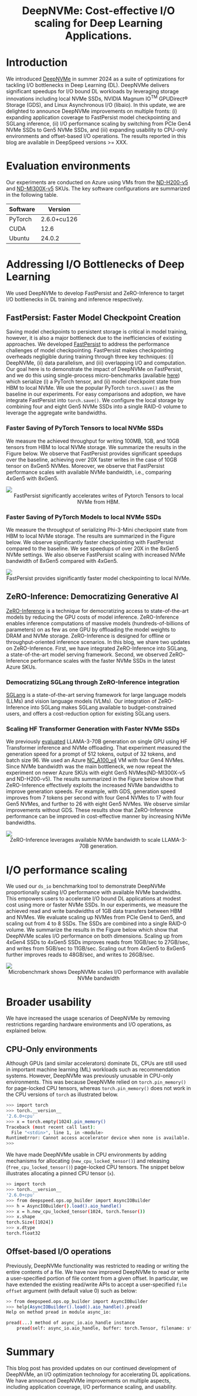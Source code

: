 <div align="center">

# DeepNVMe: Cost-effective I/O scaling for Deep Learning Applications.

</div>

# Introduction
We introduced [DeepNVMe](https://github.com/deepspeedai/DeepSpeed/blob/master/blogs/deepnvme/08-2024/README.md) in summer 2024 as a suite of optimizations for tackling I/O bottlenecks in Deep Learning (DL). DeepNVMe delivers significant speedups for I/O bound DL workloads by leveraging storage innovations including local NVMe SSDs, NVIDIA Magnum IO<sup>TM</sup> GPUDirect® Storage (GDS), and Linux Asynchronous I/O (libaio). 
In this update, we are delighted to announce DeepNVMe improvements on multiple fronts: (i) expanding application coverage to FastPersist model checkpointing and SGLang inference, (ii) I/O performance scaling by switching from PCIe Gen4 NVMe SSDs to Gen5 NVMe SSDs, and (iii) expanding usability to CPU-only environments and offset-based I/O operations. The results reported in this blog are available in DeepSpeed versions >= XXX. 

# Evaluation environments
Our experiments are conducted on Azure using VMs from the [ND-H200-v5](https://learn.microsoft.com/en-us/azure/virtual-machines/sizes/gpu-accelerated/nd-h200-v5-series?tabs=sizebasic) and [ND-MI300X-v5](https://learn.microsoft.com/en-us/azure/virtual-machines/sizes/gpu-accelerated/ndmi300xv5-series?tabs=sizebasic) SKUs. The key software configurations are summarized in the following table. 

|Software | Version 
|---|--|
|PyTorch | 2.6.0+cu126|
|CUDA | 12.6 |
|Ubuntu | 24.0.2|


# Addressing I/O Bottlenecks of Deep Learning
We used DeepNVMe to develop FastPersist and ZeRO-Inference to target I/O bottlenecks in DL training and inference respectively. 

## FastPersist: Faster Model Checkpoint Creation
Saving model checkpoints to persistent storage is critical in model training, however, it is also a major bottleneck due to the inefficiencies of existing approaches. We developed [FastPersist](https://arxiv.org/abs/2406.13768) to address the performance challenges of model checkpointing. FastPersist makes checkpointing overheads negligible during training through three key techniques: (i) DeepNVMe, (ii) data parallelism, and (iii) overlapping I/O and computation. Our goal here is to demonstrate the impact of DeepNVMe on FastPersist, and we do this using single-process micro-benchmarks (available [here](https://github.com/deepspeedai/DeepSpeedExamples/tree/master/deepnvme/fastpersist)) which serialize (i) a PyTorch tensor, and (ii) model checkpoint state from HBM to local NVMe. We use the popular PyTorch `torch.save()` as the baseline in our experiments. For easy comparisons and adoption, we have integrate FastPersist into `torch.save()`. We configure the local storage by combining four and eight Gen5 NVMe SSDs into a single RAID-0 volume to leverage the aggregate write bandwidths. 


### Faster Saving of PyTorch Tensors to local NVMe SSDs
We measure the achieved throughput for writing 100MB, 1GB, and 10GB tensors from HBM to local NVMe storage. We summarize the results in the Figure below. We observe that FastPersist provides significant speedups over the baseline, achieving over 20X faster writes in the case of 10GB tensor on 8xGen5 NVMes. Moreover, we observe that FastPersist performance scales with available NVMe bandwidth, i.e., comparing 4xGen5 with 8xGen5.   

<img src="./media/fastpersist_tensor.png">
<div align="center">
  FastPersist significantly accelerates writes of Pytorch Tensors to local NVMe from HBM. 
</div>


### Faster Saving of PyTorch Models to local NVMe SSDs
We measure the throughput of serializing Phi-3-Mini checkpoint state from HBM to local NVMe storage. The results are summarized in the Figure below. We observe significantly faster checkpointing with FastPersist compared to the baseline. We see speedups of over 20X in the 8xGen5 NVMe settings. We also observe FastPersist scaling with increased NVMe bandwidth of 8xGen5 compared with 4xGen5. 

<img src="./media/fastpersist_phi3_mini.png">
<div align="center">
  FastPersist provides significantly faster model checkpointing to local NVMe.
</div>

## ZeRO-Inference: Democratizing Generative AI
[ZeRO-Inference]() is a technique for democratizing access to state-of-the-art models by reducing the GPU costs of model inference. ZeRO-Inference enables inference computations of massive models (hundreds-of-billions of parameters) on as few as one GPU by offloading the model weights to DRAM and NVMe storage. ZeRO-Inference is designed for offline or throughput-oriented inference scenarios. In this blog, we share two updates on ZeRO-Inference. First, we have integrated ZeRO-Inference into SGLang, a state-of-the-art model serving framework. Second, we observed ZeRO-Inference performance scales with the faster NVMe SSDs in the latest Azure SKUs. 

### Democratizing SGLang through ZeRO-Inference integration
[SGLang](https://docs.sglang.ai/) is a state-of-the-art serving framework for large language models (LLMs) and vision language models (VLMs). Our integration of ZeRO-Inference into SGLang makes SGLang available to budget-constrained users, and offers a cost-reduction option for existing SGLang users. 

### Scaling HF Transformer Generation with Faster NVMe SSDs
We previously [evaluated](https://github.com/deepspeedai/DeepSpeed/blob/master/blogs/deepspeed-gds/README.md#high-performance-offloading-via-nvme-scaling)  LLAMA-3-70B generation on single GPU using HF Transformer inference and NVMe offloading. That experiment measured the generation speed for a prompt of 512 tokens, output of 32 tokens, and batch size 96. We used an Azure [NC_A100_v4](https://learn.microsoft.com/en-us/azure/virtual-machines/sizes/gpu-accelerated/nca100v4-series?tabs=sizebasic) VM with four Gen4 NVMes. Since NVMe bandwidth was the main bottleneck, we now repeat the experiment on newer Azure SKUs with eight Gen5 NVMes(ND-MI300X-v5 and ND-H200-v5). The results summarized in the Figure below show that ZeRO-Inference effectively exploits the increased NVMe bandwidths to improve generation speeds. For example, with GDS, generation speed improves from 7 tokens per second with four Gen4 NVMes to 17 with four Gen5 NVMes, and further to 26 with eight Gen5 NVMes. We observe similar improvements without GDS. These results show that ZeRO-Inference performance can be improved in cost-effective manner by increasing NVMe bandwidths. 

<img src="./media/hf_zinf_llama_70b.png">
<div align="center">
  ZeRO-Inference leverages available NVMe bandwidth to scale LLAMA-3-70B generation. 
</div>


# I/O performance scaling
We used our `ds_io` benchmarking tool to demonstrate DeepNVMe proportionally scaling I/O performance with available NVMe bandwidths. This empowers users to accelerate I/O bound DL applications at modest cost using more or faster NVMe SSDs. In our experiments, we measure the achieved read and write bandwidths of 1GB data transfers between HBM and NVMes. We evaluate scaling up NVMes from PCIe Gen4 to Gen5, and scaling out from 4 to 8 SSDs. The SSDs are combined into a single RAID-0 volume. We summarize the results in the Figure below which show that DeepNVMe scales I/O performance on both dimensions. Scaling up from 4xGen4 SSDs to 4xGen5 SSDs improves reads from 10GB/sec to 27GB/sec, and writes from 5GB/sec to 11GB/sec. Scaling out from 4xGen5 to 8xGen5 further improves reads to 48GB/sec, and writes to 26GB/sec. 

<img src="./media/dnvme_scaling.png">
<div align="center">
  Microbenchmark shows DeepNVMe scales I/O performance with available NVMe bandwidth
</div>



# Broader usability
We have increased the usage scenarios of DeepNVMe by removing restrictions regarding hardware environments and I/O operations, as explained below. 

## CPU-Only environments
Although GPUs (and similar accelerators) dominate DL, CPUs are still used in important machine learning (ML) workloads such as recommendation systems. However, DeepNVMe was previously unusable in CPU-only environments. This was because DeepNVMe relied on `torch.pin_memory()` for page-locked CPU tensors, whereas `torch.pin_memory()` does not work in the CPU versions of `torch` as illustrated below. 

```bash
>>> import torch
>>> torch.__version__
'2.6.0+cpu'
>>> x = torch.empty(1024).pin_memory()
Traceback (most recent call last):
  File "<stdin>", line 1, in <module>
RuntimeError: Cannot access accelerator device when none is available.
>>> 
```

We have made DeepNVMe usable in CPU environments by adding mechanisms for allocating (`new_cpu_locked_tensor()`) and releasing (`free_cpu_locked_tensor()`) page-locked CPU tensors. The snippet below illustrates allocating a pinned CPU tensor (`x`).

```bash
>> import torch
>>> torch.__version__
'2.6.0+cpu'
>>> from deepspeed.ops.op_builder import AsyncIOBuilder
>>> h = AsyncIOBuilder().load().aio_handle()
>>> x = h.new_cpu_locked_tensor(1024, torch.Tensor())
>>> x.shape
torch.Size([1024])
>>> x.dtype
torch.float32
```


## Offset-based I/O operations
Previously, DeepNVMe functionality was restricted to reading or writing the entire contents of a file. We have now improved DeepNVMe to read or write a user-specified portion of file content from a given offset. In particular, we have extended the existing read/write APIs to accept a user-specified `file offset` argument (with default value 0) such as below: 

```bash
>> from deepspeed.ops.op_builder import AsyncIOBuilder
>>> help(AsyncIOBuilder().load().aio_handle().pread)
Help on method pread in module async_io:

pread(...) method of async_io.aio_handle instance
    pread(self: async_io.aio_handle, buffer: torch.Tensor, filename: str, validate: bool, async: bool, file_offset: int = 0) -> int
```


# Summary
This blog post has provided updates on our continued development of DeepNVMe, an I/O optimization technology for accelerating DL applications. We have announced DeepNVMe improvements on multiple aspects, including application coverage, I/O performance scaling, and usability. 
